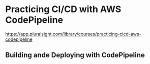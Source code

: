 # Practicing CI/CD with AWS CodePipeline

https://app.pluralsight.com/library/courses/practicing-cicd-aws-codepipeline

## Building ande Deploying with CodePipeline

